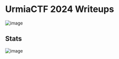 # UrmiaCTF 2024 Writeups

![image](https://github.com/user-attachments/assets/d1705c66-3556-4715-8d58-44baaddddc5a)

## Stats
![image](https://github.com/user-attachments/assets/d195c987-53e6-4323-a926-6c292747601c)


